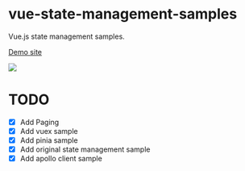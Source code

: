 # vue-state-management-samples
Vue.js state management samples.

[Demo site](https://vue-state-management-compare.vercel.app/vuex)

![](https://i.gyazo.com/0b3acd2b4e1011fa7fb08ead6d6ce0f1.png)

# TODO
- [x] Add Paging
- [x] Add vuex sample
- [x] Add pinia sample
- [x] Add original state management sample
- [x] Add apollo client sample

